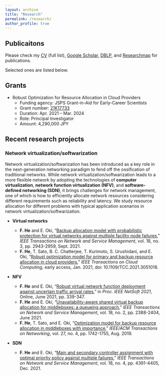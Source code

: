 ```yaml
---
layout: archive
title: "Research"
permalink: /research/
author_profile: true
---
```

## Publicaitons
Please check my [CV](http://fujunhe.github.io/files/Curriculum_Vitae.pdf) (full list), [Google Scholar](https://scholar.google.co.jp/citations?user=1x7F0AMAAAAJ&hl=en), [DBLP](https://dblp.org/pid/34/7779.html), and [Researchmap](https://researchmap.jp/fujunhe) for publications.

Selected ones are listed below.

## Grants
* Robust Optimization for Resource Allocation in Cloud Providers
  * Funding agency: JSPS Grant-in-Aid for Early-Career Scientists
  * Grant number: [21K17733](https://kaken.nii.ac.jp/en/grant/KAKENHI-PROJECT-21K17733/)
  * Duration: Apr. 2021 – Mar. 2024
  * Role: Principal Investigator
  * Amount: 4,290,000 JPY

## Recent research projects

### Network virtualization/softwarization
Network virtualization/softwarization has been introduced as a key role in the next-generation networking paradigm to fend off the ossification of traditional networks. While network virtualization/softwarization leads to a more flexible network by adopting the technologies of **computer virtualization**, **network function virtualization (NFV)**, and **software-defined networking (SDN)**, it brings challenges for network management, one of which is how to efficiently allocate network resources considering different requirements such as reliability and latency. We study resource allocation for different problems with typical application scenarios in network virtualization/softwarization.

* **Virtual networks**
  * **F. He** and E. Oki, “[Backup allocation model with probabilistic protection for virtual networks against multiple facility node failures](https://ieeexplore.ieee.org/document/9415681),” *IEEE Transactions on Network and Service Management*, vol. 18, no. 3, pp. 2943-2959, Sept. 2021.
  * **F. He**, T. Sato, B. C. Chatterjee, T. Kurimoto, S. Urushidani, and E. Oki, “[Robust optimization model for primary and backup resource allocation in cloud providers](https://ieeexplore.ieee.org/document/9320544),” *IEEE Transactions on Cloud Computing*, early access, Jan. 2021, doi: 10.1109/TCC.2021.3051018.

* **NFV**
  * **F. He** and E. Oki, “[Robust virtual network function deployment against uncertain traffic arrival rates](https://ieeexplore.ieee.org/document/9492607),” in *Proc. IEEE NetSoft 2021*, Online, June 2021, pp. 339-347.
  * **F. He** and E. Oki, “[Unavailability-aware shared virtual backup allocation for middleboxes: a queueing approach](https://ieeexplore.ieee.org/document/9204642),” *IEEE Transactions on Network and Service Management*, vol. 18, no. 2, pp. 2388-2404, June 2021.
  * **F. He**, T. Sato, and E. Oki, “[Optimization model for backup resource allocation in middleboxes with importance](https://ieeexplore.ieee.org/document/8786912),” *IEEE/ACM Transactions on Networking*, vol. 27, no. 4, pp. 1742-1755, Aug. 2019.

* **SDN**
  * **F. He** and E. Oki, “[Main and secondary controller assignment with optimal priority policy against multiple failures](https://ieeexplore.ieee.org/document/9372933),” *IEEE Transactions on Network and Service Management*, vol. 18, no. 4, pp. 4391-4405, Dec. 2021. 


<!--- 
### Reliable resource allocation in network virtualization
Network virtualization has been introduced as a key role in the next-generation networking paradigm to fend off the ossification of traditional networks. While network virtualization leads to a more flexible network by adopting the technologies of **computer virtualization**, **network function virtualization (NFV)**, and **software-defined networking (SDN)**, it brings challenges for network management, one of which is how to efficiently allocate resources with concerning the reliability issue. Resource allocation with **protection** strategies is an essential requirement for network virtualization. We study reliable resource allocation for different problems with typical application scenarios in network virtualization.
* **F. He** and E. Oki, “[Backup allocation model with probabilistic protection for virtual networks against multiple facility node failures](https://ieeexplore.ieee.org/document/9415681),” *IEEE Transactions on Network and Service Management*, vol. 18, no. 3, pp. 2943--2959, Sept. 2021.
* **F. He**, and E. Oki, “[Main and secondary controller assignment with optimal priority policy against multiple failures](https://ieeexplore.ieee.org/document/9372933),” *IEEE Transactions on Network and Service Management*, vol. 18, no. 4, pp. 4391--4405, Dec. 2021. 
* **F. He**, T. Sato, B. C. Chatterjee, T. Kurimoto, S. Urushidani, and E. Oki, “[Robust optimization model for primary and backup resource allocation in cloud providers](https://ieeexplore.ieee.org/document/9320544),” *IEEE Transactions on Cloud Computing*, early access, Jan. 2021, doi: 10.1109/TCC.2021.3051018.
* **F. He** and E. Oki, “[Unavailability-aware shared virtual backup allocation for middleboxes: a queueing approach](https://ieeexplore.ieee.org/document/9204642),” *IEEE Transactions on Network and Service Management*, early access, Sept. 2020, doi: 10.1109/TNSM.2020.3026218.
* **F. He**, T. Sato, and E. Oki, “[Optimization model for backup resource allocation in middleboxes with importance](https://ieeexplore.ieee.org/document/8786912),” *IEEE/ACM Transactions on Networking*, vol. 27, no. 4, pp. 1742-1755, Aug. 2019.

### Latency-aware service deployment
NFV provides a flexible and efficient way to implement network functions traditionally deployed on dedicated devices as virtual network functions (VNFs) running on commodity servers. Network resources with NFV can be provisioned elastically to support heterogeneous services, each of which is represented by a forwarding graph constructed by a set of VNFs. A critical problem for service providers is hwo to deploy the requested services, including **placing VNFs**, **allocating resources**, and **scheduling traffic**.
* **F. He** and E. Oki, “Robust virtual network function deployment against uncertain traffic arrival rates,” *Proc. IEEE NetSoft 2021*, Online, Jun. 2021, pp. 1-9.
--->
